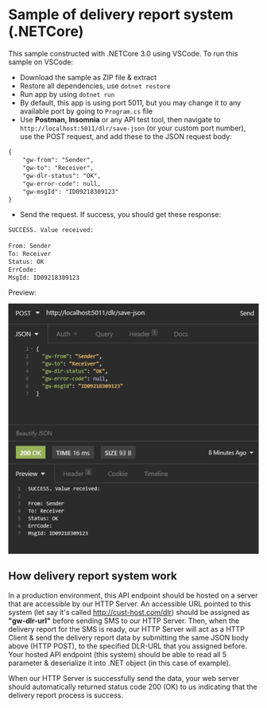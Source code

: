# Sample of delivery report system (.NETCore)

This sample constructed with .NETCore 3.0 using VSCode. To run this sample on VSCode:

- Download the sample as ZIP file & extract
- Restore all dependencies, use <code>dotnet restore</code>
- Run app by using <code>dotnet run</code>
- By default, this app is using port 5011, but you may change it to any available port by going to <code>Program.cs</code> file 
- Use __Postman, Insomnia__ or any API test tool, then navigate to <code>http://localhost:5011/dlr/save-json</code> (or your custom port number), use the POST request, and add these to the JSON request body:

```
{
	"gw-from": "Sender",
	"gw-to": "Receiver",
	"gw-dlr-status": "OK",
	"gw-error-code": null,
	"gw-msgId": "ID09218309123"
}
```
- Send the request. If success, you should get these response:
```
SUCCESS. Value received:

From: Sender
To: Receiver
Status: OK
ErrCode: 
MsgId: ID09218309123
```
Preview:

![alt text](https://github.com/minigatewaydev/netcore-delivery-report-sample/blob/master/md-imgs/g1.png?raw=true)

## How delivery report system work

In a production environment, this API endpoint should be hosted on a server that are accessible by our HTTP Server. An accessible URL pointed to this system (let say it's called http://cust-host.com/dlr) should be assigned as __"gw-dlr-url"__ before sending SMS to our HTTP Server. Then, when the delivery report for the SMS is ready, our HTTP Server will act as a HTTP Client & send the delivery report data by submitting the same JSON body above (HTTP POST), to the specified DLR-URL that you assigned before. Your hosted API endpoint (this system) should be able to read all 5 parameter & deserialize it into .NET object (in this case of example).

When our HTTP Server is successfully send the data, your web server should automatically returned status code 200 (OK) to us indicating that the delivery report process is success.

